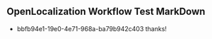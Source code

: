 ## OpenLocalization Workflow Test MarkDown

* bbfb94e1-19e0-4e71-968a-ba79b942c403 
thanks!



<!--HONumber=Jan16_HO4-->
